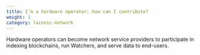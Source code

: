 ```yaml
---
title: I’m a hardware operator; how can I contribute?
weight: 1
category: laconic-network
---
```


Hardware operators can become network service providers to participate in indexing blockchains, run Watchers, and serve data to end-users.
